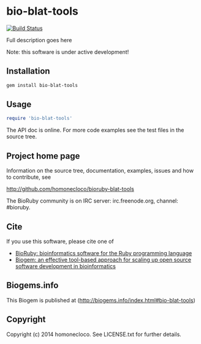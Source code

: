 # bio-blat-tools

[![Build Status](https://secure.travis-ci.org/homonecloco/bioruby-blat-tools.png)](http://travis-ci.org/homonecloco/bioruby-blat-tools)

Full description goes here

Note: this software is under active development!

## Installation

```sh
gem install bio-blat-tools
```

## Usage

```ruby
require 'bio-blat-tools'
```

The API doc is online. For more code examples see the test files in
the source tree.
        
## Project home page

Information on the source tree, documentation, examples, issues and
how to contribute, see

  http://github.com/homonecloco/bioruby-blat-tools

The BioRuby community is on IRC server: irc.freenode.org, channel: #bioruby.

## Cite

If you use this software, please cite one of
  
* [BioRuby: bioinformatics software for the Ruby programming language](http://dx.doi.org/10.1093/bioinformatics/btq475)
* [Biogem: an effective tool-based approach for scaling up open source software development in bioinformatics](http://dx.doi.org/10.1093/bioinformatics/bts080)

## Biogems.info

This Biogem is published at (http://biogems.info/index.html#bio-blat-tools)

## Copyright

Copyright (c) 2014 homonecloco. See LICENSE.txt for further details.

